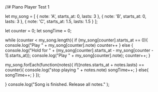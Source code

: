//# Piano Player Test 1


let my_song = [
  { note: 'A', starts_at: 0, lasts: 3 },
  { note: 'B', starts_at: 0, lasts: 3 },
  { note: 'C', starts_at: 1.5, lasts: 1.5 }
];

let counter = 0;
let songTime = 0;

while (counter < my_song.length){
if (my_song[counter].starts_at == 0){
  console.log("Play " + my_song[counter].note)
  counter++
}
else {
  console.log("Hold for " + (my_song[counter].starts_at - my_song[counter - 1].starts_at));
  console.log("Play " + my_song[counter].note);
  counter++;
}

  my_song.forEach(function(notes){
    if((notes.starts_at + notes.lasts) == counter){
      console.log("stop playing " + notes.note)
      songTime++;
    } else{
      songTime++;
    }
  });

}
  console.log("Song is finished. Release all notes." );
